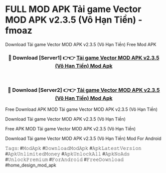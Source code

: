 # FULL MOD APK Tải game Vector MOD APK v2.3.5 (Vô Hạn Tiền) - fmoaz
Download Tải game Vector MOD APK v2.3.5 (Vô Hạn Tiền) Free Mod APK

<div align="center">
<h3>🔴 Download [Server1] 👉👉 <a href="https://apk-comot.site?title=Tải_game_Vector_MOD_APK_v2.3.5_(Vô_Hạn_Tiền)">Tải game Vector MOD APK v2.3.5 (Vô Hạn Tiền) Mod Apk</a></h3><br>

<h3>🔴 Download [Server2] 👉👉 <a href="https://apk-comot.site?title=Tải_game_Vector_MOD_APK_v2.3.5_(Vô_Hạn_Tiền)">Tải game Vector MOD APK v2.3.5 (Vô Hạn Tiền) Mod Apk</a></h3>
</div>


Free Download APK MOD Tải game Vector MOD APK v2.3.5 (Vô Hạn Tiền)

Download Tải game Vector MOD APK v2.3.5 (Vô Hạn Tiền) 

Free APK MOD Tải game Vector MOD APK v2.3.5 (Vô Hạn Tiền) 

Download Tải game Vector MOD APK v2.3.5 (Vô Hạn Tiền) Mod For Android

𝚃𝚊𝚐𝚜: #𝙼𝚘𝚍𝙰𝚙𝚔 #𝙳𝚘𝚠𝚗𝚕𝚘𝚊𝚍𝙼𝚘𝚍𝙰𝚙𝚔 #𝙰𝚙𝚔𝙻𝚊𝚝𝚎𝚜𝚝𝚅𝚎𝚛𝚜𝚒𝚘𝚗 #𝙰𝚙𝚔𝚄𝚗𝚕𝚒𝚖𝚒𝚝𝚎𝚍𝙼𝚘𝚗𝚎𝚢 #𝙰𝚙𝚔𝚄𝚗𝚕𝚘𝚌𝚔𝙰𝚕𝚕 #𝙰𝚙𝚔𝙽𝚘𝙰𝚍𝚜 #𝚄𝚗𝚕𝚘𝚌𝚔𝙿𝚛𝚎𝚖𝚒𝚞𝚖 #𝙵𝚘𝚛𝙰𝚗𝚍𝚛𝚘𝚒𝚍 #𝙵𝚛𝚎𝚎𝙳𝚘𝚠𝚗𝚕𝚘𝚊𝚍 #home_design_mod_apk